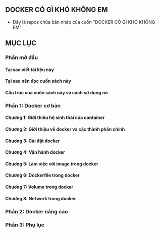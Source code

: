 ## DOCKER CÓ GÌ KHÓ KHÔNG EM
- Đây là repos chứa bản nháp của cuốn "DOCKER CÓ GÌ KHÓ KHÔNG EM"

## MỤC LỤC

### Phần mở đầu

#### Tại sao viết tài liệu này

#### Tại sao nên đọc cuốn sách này 

#### Cấu trúc của cuốn sách này và cách sử dụng nó 

### Phần 1: Docker cơ bản

#### Chương 1: Giới thiệu hệ sinh thái của container 

#### Chương 2: Giới thiệu về docker và các thành phần chính

#### Chương 3: Cài đặt docker

#### Chương 4: Vận hành docker 

#### Chương 5: Làm việc với image trong docker

#### Chương 6: Dockerfile trong docker

#### Chương 7: Volume trong docker

#### Chương 8: Network trong docker

### Phần 2: Docker nâng cao

### Phần 3: Phụ lục

